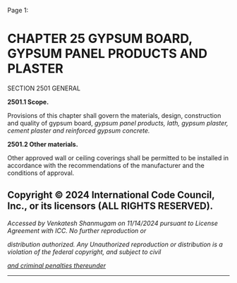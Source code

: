 Page 1:

# CHAPTER 25 GYPSUM BOARD, GYPSUM PANEL PRODUCTS AND PLASTER

 SECTION 2501
 GENERAL


**2501.1 Scope.**


Provisions of this chapter shall govern the materials, design, construction and quality of gypsum board, _gypsum panel_
_products, lath, gypsum plaster, cement plaster and reinforced gypsum concrete._


**2501.2 Other materials.**


Other approved wall or ceiling coverings shall be permitted to be installed in accordance with the recommendations of
the manufacturer and the conditions of approval.

## Copyright © 2024 International Code Council, Inc., or its licensors (ALL RIGHTS RESERVED).

_Accessed by Venkatesh Shanmugam on 11/14/2024 pursuant to License Agreement with ICC. No further reproduction or_

_distribution authorized. Any Unauthorized reproduction or distribution is a violation of the federal copyright, and subject to civil_

_[and criminal penalties thereunder](http://codes.iccsafe.org/content/VACC2021P1/chapter-25-gypsum-board-gypsum-panel-products-and-plaster#VACC2021P1_Ch25_Sec2501)_


-----



